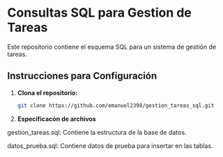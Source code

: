 # Consultas SQL para Gestion de Tareas

Este repositorio contiene el esquema SQL para un sistema de gestión de tareas.

## Instrucciones para Configuración

1. **Clona el repositorio:**

   ```bash
   git clone https://github.com/emanuel2398/gestion_tareas_sql.git
2. **Especificacón de archivos**

gestion_tareas.sql: Contiene la estructura de la base de datos.

datos_prueba.sql: Contiene datos de prueba para insertar en las tablas.
